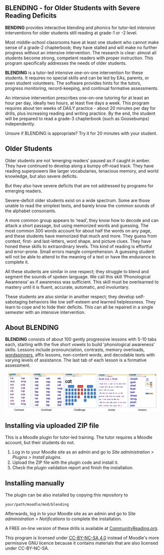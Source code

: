 ## BLENDING - for Older Students with Severe Reading Deficits



**BENDING** provides interactive blending and phonics for tutor-led *intensive* interventions for older students still reading at grade-1 or -2 level.

Most middle-school classrooms have at least one student who cannot make sense of a grade-2 chapterbook; they have stalled and will make no further progress without an intensive intervention.  The research is clear: almost all students become strong, competent readers with proper instruction. This program specifically addresses the needs of older students.

**BLENDING** is a tutor-led intensive one-on-one intervention for these students.  It requires no special skills and can be led by EAs, parents, or even student volunteers.  The software provides hints for the tutors, progress monitoring, record-keeping, and continual formative assessments.

An intensive intervention prescribes one-on-one tutoring for at least an hour per day, ideally two hours, at least five days a week. This program requires about ten weeks of DAILY practice - about 20 minutes per day for drills, plus increasing reading and writing practice.  By the end, the student will be prepared to read a grade-3 chapterbook (such as Goosebumps) independently.

Unsure if BLENDING is appropriate?  Try it for 20 minutes with your student.




## Older Students

Older students are not ‘emerging readers’ paused as if caught in amber.  They have continued to develop along a bumpy off-road track.  They have reading superpowers like larger vocabularies,  tenacious memory, and world knowledge, but also severe deficits.

But they also have severe deficits that are not addressed by programs for emerging readers.

Severe-deficit older students exist on a wide spectrum.  Some are those unable to read the simplest texts, and barely know the common sounds of the alphabet consonants.

A more common group appears to ‘read’, they know how to decode and can attack a short passage, but using memorized words and guessing. The most common 300 words account for about half the words on any page, and these students have memorized that much and more. They guess from context, first- and last-letters, word shape, and picture clues. They have honed these skills to extraordinary levels. This kind of reading is effortful and error-prone. Small errors mangle comprehension.  A guessing student will not be able to attend to the meaning of a text or have the endurance to complete it.

All these students are similar in one respect; they struggle to blend and segment the sounds of spoken language.  We call this skill ‘Phonological Awareness’ as if awareness was sufficient.  This skill must be overlearned to mastery until it is fluent, accurate, automatic, and involuntary.

These students are also similar in another respect; they develop self-sabotaging behaviors like low self-esteem and learned helplessness.  They learn to cope and to hide their deficits. This can all be repaired in a single semester with an intensive intervention.


## About **BLENDING**

**BLENDING** consists of about 100 gently progressive lessons with 5-10 tabs each, starting with the five short vowels to build 'phonological awareness' skills.  Lessons include pronounciation, contrasts, memory overloads, [wordspinners](https://communityreading.org/wp/try-the-wordspinner/), affix lessons, non-content words, and decodable texts with varying levels of assistance. The last tab of each lesson is a formative assessment.

![screenshots](pix/screenshots.png)



## Installing via uploaded ZIP file ##

This is a Moodle plugin for tutor-led training.  The tutor requires a Moodle account, but their students do not.


1. Log in to your Moodle site as an admin and go to _Site administration > Plugins > Install plugins_.
2. Upload the ZIP file with the plugin code and install it.
3. Check the plugin validation report and finish the installation.

## Installing manually ##

The plugin can be also installed by copying this repository to

~~~
your/path/moodle/mod/blending
~~~

Afterwards, log in to your Moodle site as an admin and go to _Site administration > Notifications_ to complete the installation.

A FREE on-line version of these drills is available at [CommunityReading.org](https://communityreading.org/moodle).

This program is licensed under [CC-BY-NC-SA 4.0](https://creativecommons.org/licenses/by-nc-sa/4.0/deed.en) instead of Moodle's more permissive GNU licence because it contains materials that are also licensed under CC-BY-NC-SA.